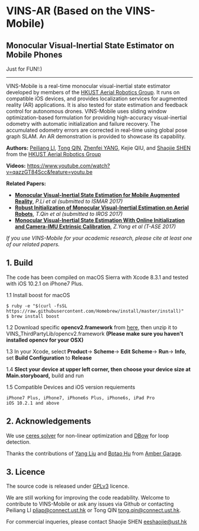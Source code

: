# VINS-AR (Based on the VINS-Mobile)
## Monocular Visual-Inertial State Estimator on Mobile Phones

Just for FUN!:)

-------------------
VINS-Mobile is a real-time monocular visual-inertial state estimator developed by members of the [HKUST Aerial Robotics Group](http://uav.ust.hk/). It runs on compatible iOS devices, and provides localization services for augmented reality (AR) applications. It is also tested for state estimation and feedback control for autonomous drones. VINS-Mobile uses sliding window optimization-based formulation for providing high-accuracy visual-inertial odometry with automatic initialization and failure recovery. The accumulated odometry errors are corrected in real-time using global pose graph SLAM. An AR demonstration is provided to showcase its capability.

**Authors:** [Peiliang LI](https://github.com/PeiliangLi), [Tong QIN](https://github.com/qintony), [Zhenfei YANG](https://github.com/dvorak0), Kejie QIU, and [Shaojie SHEN](http://www.ece.ust.hk/ece.php/profile/facultydetail/eeshaojie) from the [HKUST Aerial Robotics Group](http://uav.ust.hk/)

**Videos:** https://www.youtube.com/watch?v=qazzGT84Scc&feature=youtu.be

**Related Papers:**
* [**Monocular Visual-Inertial State Estimation for Mobile Augmented Reality**](http://www.ece.ust.hk/~eeshaojie/ismar2017peiliang.pdf), *P.Li et al (submitted to ISMAR 2017)*
* [**Robust Initialization of Monocular Visual-Inertial Estimation on Aerial Robots**](http://www.ece.ust.hk/~eeshaojie/iros2017tong.pdf), *T.Qin et al (submitted to IROS 2017)*
* [**Monocular Visual-Inertial State Estimation With Online Initialization and Camera-IMU Extrinsic Calibration**](http://ieeexplore.ieee.org/document/7463059/), *Z.Yang et al (T-ASE 2017)*

*If you use VINS-Mobile for your academic research, please cite at least one of our related papers.*

## 1. Build

The code has been compiled on macOS Sierra with Xcode 8.3.1 and tested with iOS 10.2.1 on iPhone7 Plus.

1.1 Install boost for macOS
```
$ ruby -e "$(curl -fsSL https://raw.githubusercontent.com/Homebrew/install/master/install)"
$ brew install boost
```

1.2 Download specific **opencv2.framework** from [here](http://uav.ust.hk/storage/opencv2.framework.zip), then unzip it to VINS_ThirdPartyLib/opencv2.framework
    **(Please make sure you haven't installed opencv for your OSX)**

1.3 In your Xcode, select **Product**-> **Scheme**-> **Edit Scheme**-> **Run**-> **Info**, set **Build Configuration** to **Release**

1.4 **Slect your device at upper left corner, then choose your device size at Main.storyboard,** build and run

1.5 Compatible Devices and iOS version requiements

	iPhone7 Plus, iPhone7, iPhone6s Plus, iPhone6s, iPad Pro
	iOS 10.2.1 and above

## 2. Acknowledgements

We use [ceres solver](http://ceres-solver.org/) for non-linear optimization and [DBow](https://github.com/dorian3d/DBoW2) for loop detection.

Thanks the contributions of [Yang Liu](https://github.com/wandermyz) and [Botao Hu](http://amber.botao.hu/) from [Amber Garage](https://ambergarage.com/).

## 3. Licence

The source code is released under [GPLv3](http://www.gnu.org/licenses/) licence.

We are still working for improving the code readability. Welcome to contribute to VINS-Mobile or ask any issues via Github or contacting Peiliang LI <pliap@connect.ust.hk> or Tong QIN <tong.qin@connect.ust.hk>.

For commercial inqueries, please contact Shaojie SHEN <eeshaojie@ust.hk>
